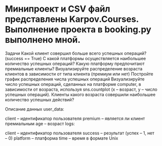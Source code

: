 # Минипроект и CSV файл представлены Karpov.Courses. Выполнение проекта в booking.py выполнено мной.



Задачи
Какой клиент совершил больше всего успешных операций? (success == True)
С какой платформы осуществляется наибольшее количество успешных операций?
Какую платформу предпочитают премиальные клиенты?
Визуализируйте распределение возраста клиентов в зависимости от типа клиента (премиум или нет)
Постройте график распределения числа успешных операций
Визуализируйте число успешных операций, сделанных на платформе computer, в зависимости от возраста, используя sns.countplot (x – возраст, y – число успешных операций). Клиенты какого возраста совершили наибольшее количество успешных действий?
 

Описание данных
user_data:

client – идентификатор пользователя
premium – является ли клиент премиальным
age – возраст
logs:

client – идентификатор пользователя
success – результат (успех – 1, нет – 0)
platform – платформа
time – время в формате Unix
